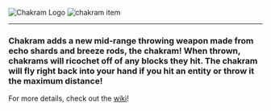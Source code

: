 ![Chakram Logo](https://github.com/user-attachments/assets/efee8de3-ca73-4969-ad51-f5dfe5a536ba)
![chakram item](https://github.com/user-attachments/assets/961951be-72e2-428c-ab27-f7645e55d8c2)

---

### Chakram adds a new mid-range throwing weapon made from echo shards and breeze rods, the chakram! When thrown, chakrams will ricochet off of any blocks they hit. The chakram will fly right back into your hand if you hit an entity or throw it the maximum distance!

For more details, check out the [wiki](https://github.com/maybejake/chakram/wiki)!

